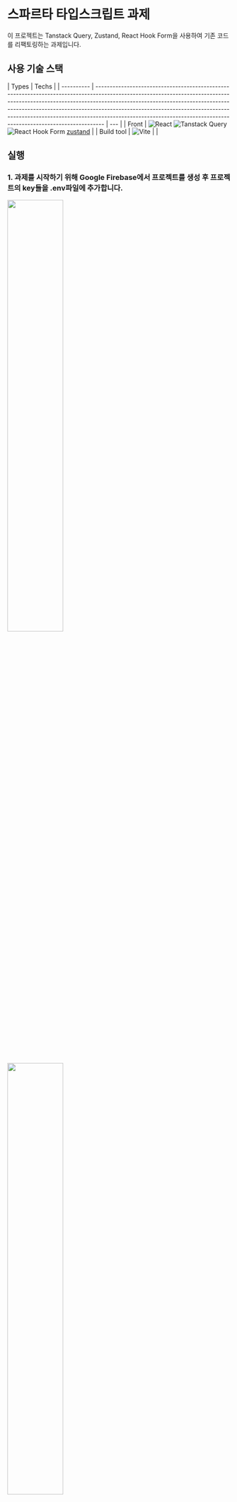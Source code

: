# 스파르타 타입스크립트 과제

이 프로젝트는 Tanstack Query, Zustand, React Hook Form을 사용하여 기존 코드를 리팩토링하는 과제입니다.

## 사용 기술 스택

| Types      | Techs                                                                                                                                                                                                                                                                                                                                                                                                     |
| ---------- | --------------------------------------------------------------------------------------------------------------------------------------------------------------------------------------------------------------------------------------------------------------------------------------------------------------------------------------------------------------------------------------------------------- | --- |
| Front      | ![React](https://img.shields.io/badge/react-%2320232a.svg?style=flat&logo=react&logoColor=%2361DAFB) ![Tanstack Query](https://img.shields.io/badge/-tanstack%20Query-FF4154?style=flat&logo=react%20query&logoColor=white) ![React Hook Form](https://img.shields.io/badge/React%20Hook%20Form-%23EC5990.svg?style=flat&logo=reacthookform&logoColor=white) [zustand](https://github.com/pmndrs/zustand) |
| Build tool | ![Vite](https://img.shields.io/badge/vite-%23646CFF.svg?style=flat&logo=vite&logoColor=white)                                                                                                                                                                                                                                                                                                             |     |

## 실행

### 1. 과제를 시작하기 위해 Google Firebase에서 프로젝트를 생성 후 프로젝트의 key들을 .env파일에 추가합니다.

<img src="https://github.com/user-attachments/assets/b8867200-cebf-4dbf-b708-d36b2975433a" width="50%" />
<img src="https://github.com/user-attachments/assets/eb922e23-8774-489d-956b-1d49dc8a2a1e" width="50%" />
<img src="https://github.com/user-attachments/assets/d4618067-52f7-47c5-a4b4-20d51a9b517d" width="50%" />
<img src="https://github.com/user-attachments/assets/b6638995-05f8-4e13-a2a0-533d52f6e88a" width="50%" />

```
#.env
VITE_FIREBASE_API_KEY="FIREBASE_API_KEY"
VITE_FIREBASE_AUTH_DOMAIN="FIREBASE_AUTH_DOMAIN"
VITE_FIREBASE_PROJECT_ID="FIREBASE_PROJECT_ID"
VITE_FIREBASE_STORAGE_BUCKET="FIREBASE_STORAGE_BUCKET"
VITE_FIREBASE_MESSAGING_SENDER_ID="FIREBASE_MESSAGING_SENDER_ID"
VITE_FIREBASE_APP_ID="FIREBASE_APP_ID"
```

### 2. Firebase 콘솔에서 Authentication을 프로비저닝 합니다.

<img src="https://github.com/user-attachments/assets/4ec0175e-57de-4800-aa83-2415d88c74bc" width="30%" />

- Authentication에서 이메일과 비밀번호를 사용하도록 설정해줍니다.
  <img src="https://github.com/user-attachments/assets/4de88fe0-68dd-4482-9deb-69d8909479ae" width="50%" />

### 3. Firebase 콘솔에서 Firestore Database를 프로비저닝 합니다.

<img src="https://github.com/user-attachments/assets/3ef7edaf-e061-43bc-aa42-ecdf13af498a" width="30%" />
<br/>
<img src="https://github.com/user-attachments/assets/ca5919f6-6969-49b4-af7f-1d9edfba8898" width="50%" />
<img src="https://github.com/user-attachments/assets/93b46988-d6e1-4b35-b6c7-14e55cf53f95" width="50%" />

- Firestore Database를 사용하기 위해 규칙을 다음과 같이 수정해줍니다.
  <img src="https://github.com/user-attachments/assets/51042f45-82c8-4ad5-99f2-57007ed41fa1" width="50%" />

```
rules_version = '2';
service cloud.firestore {
  match /databases/{database}/documents {
    match /{document=**} {
      allow read, write: if true;
    }
  }
}
```

### 3. Firebase 콘솔에서 Firebase Storage를 프로비저닝 합니다.

<img src="https://github.com/user-attachments/assets/4ac6216e-09b2-44f3-bc00-174056a6b7d9" width="30%" />
<br/>
<img src="https://github.com/user-attachments/assets/e89e3ff5-1bac-4155-858d-dfc110e3e168" width="50%" />

- Storage를 사용하기 위해 규칙을 다음과 같이 수정해줍니다.
  <img src="https://github.com/user-attachments/assets/516a5ecf-7ba1-4f33-8a23-75159ef9efdf" width="50%" />

```
rules_version = '2';
service firebase.storage {
  match /b/{bucket}/o {
    match /{allPaths=**} {
      allow read, write: if request.auth != null;
    }
  }
}
```

### 4. 의존성 라이브러리를 설치한 뒤 어플리케이션을 실행합니다.

```sh
$ pnpm i
$ pnpm run dev
$ pnpm run test
```

## 기능

<table width="100%">
  <tr>
    <th width="50%">회원가입 페이지</th>
    <th width="50%">로그인 페이지</th>
  </tr>
  <tr>
    <td><img src="https://github.com/user-attachments/assets/5e76dc63-4dc8-4239-9a56-df068a888f33" width="100%" /></td>
    <td><img src="https://github.com/user-attachments/assets/ec80d445-0f72-4348-ad23-2cee822cbaf5" width="100%" /></td>
  </tr>
</table>

<table width="100%">
  <tr>
    <th width="50%">메인 페이지</th>
    <th width="50%">장바구니 페이지</th>
  </tr>
  <tr>
    <td><img src="https://github.com/user-attachments/assets/832c7f09-8233-4e31-9291-ccd2708e9179" width="100%" /></td>
    <td><img src="https://github.com/user-attachments/assets/bc338d6e-bb7f-438d-b097-9431388d4aa6" width="100%" /></td>
  </tr>
</table>

<table width="100%">
  <tr>
    <th width="50%">주문 페이지</th>
  </tr>
  <tr>
    <td><img src="https://github.com/user-attachments/assets/6d23a2ca-d514-4354-b655-d4e194f9bad9" width="100%" /></td>
  </tr>
</table>

<table width="100%">
  <tr>
    <th width="50%">상품 등록 기능</th>
    <th width="50%">필터링 기능</th>
  </tr>
  <tr>
    <td><img src="https://github.com/user-attachments/assets/9323cc52-87a0-4f58-8f13-5b54ab2801fc" width="100%" /></td>
    <td><img src="https://github.com/user-attachments/assets/02333df1-68e5-4fde-8877-6aad1a79dc40" width="100%" /></td>
  </tr>
</table>
